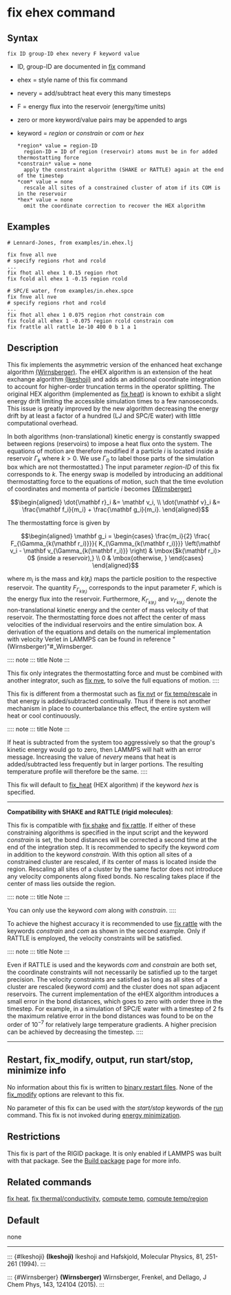 # fix ehex command

## Syntax

    fix ID group-ID ehex nevery F keyword value

-   ID, group-ID are documented in [fix](fix) command

-   ehex = style name of this fix command

-   nevery = add/subtract heat every this many timesteps

-   F = energy flux into the reservoir (energy/time units)

-   zero or more keyword/value pairs may be appended to args

-   keyword = *region* or *constrain* or *com* or *hex*

        *region* value = region-ID
          region-ID = ID of region (reservoir) atoms must be in for added thermostatting force
        *constrain* value = none
          apply the constraint algorithm (SHAKE or RATTLE) again at the end of the timestep
        *com* value = none
          rescale all sites of a constrained cluster of atom if its COM is in the reservoir
        *hex* value = none
          omit the coordinate correction to recover the HEX algorithm

## Examples

``` LAMMPS
# Lennard-Jones, from examples/in.ehex.lj

fix fnve all nve
# specify regions rhot and rcold
...
fix fhot all ehex 1 0.15 region rhot
fix fcold all ehex 1 -0.15 region rcold

# SPC/E water, from examples/in.ehex.spce
fix fnve all nve
# specify regions rhot and rcold
...
fix fhot all ehex 1 0.075 region rhot constrain com
fix fcold all ehex 1 -0.075 region rcold constrain com
fix frattle all rattle 1e-10 400 0 b 1 a 1
```

## Description

This fix implements the asymmetric version of the enhanced heat exchange
algorithm [(Wirnsberger)](Wirnsberger). The eHEX algorithm is an
extension of the heat exchange algorithm [(Ikeshoji)](Ikeshoji) and adds
an additional coordinate integration to account for higher-order
truncation terms in the operator splitting. The original HEX algorithm
(implemented as [fix heat](fix_heat)) is known to exhibit a slight
energy drift limiting the accessible simulation times to a few
nanoseconds. This issue is greatly improved by the new algorithm
decreasing the energy drift by at least a factor of a hundred (LJ and
SPC/E water) with little computational overhead.

In both algorithms (non-translational) kinetic energy is constantly
swapped between regions (reservoirs) to impose a heat flux onto the
system. The equations of motion are therefore modified if a particle $i$
is located inside a reservoir $\Gamma_k$ where $k>0$. We use $\Gamma_0$
to label those parts of the simulation box which are not thermostatted.)
The input parameter *region-ID* of this fix corresponds to $k$. The
energy swap is modelled by introducing an additional thermostatting
force to the equations of motion, such that the time evolution of
coordinates and momenta of particle $i$ becomes
[(Wirnsberger)](Wirnsberger)

$$\begin{aligned}
\dot{\mathbf r}_i &= \mathbf v_i,  \\
\dot{\mathbf v}_i &= \frac{\mathbf f_i}{m_i} + \frac{\mathbf g_i}{m_i}.
\end{aligned}$$

The thermostatting force is given by

$$\begin{aligned}
\mathbf g_i = \begin{cases}
\frac{m_i}{2}   \frac{ F_{\Gamma_{k(\mathbf r_i)}}}{ K_{\Gamma_{k(\mathbf r_i)}}}
\left(\mathbf v_i -  \mathbf v_{\Gamma_{k(\mathbf r_i)}} \right) &  \mbox{$k(\mathbf r_i)> 0$ (inside a reservoir),} \\
 0                                     &  \mbox{otherwise, }
\end{cases}
\end{aligned}$$

where $m_i$ is the mass and $k(\mathbf r_i)$ maps the particle position
to the respective reservoir. The quantity $F_{\Gamma_{k(\mathbf r_i)}}$
corresponds to the input parameter *F*, which is the energy flux into
the reservoir. Furthermore, $K_{\Gamma_{k(\mathbf r_i)}}$ and
$v_{\Gamma_{k(\mathbf r_i)}}$ denote the non-translational kinetic
energy and the center of mass velocity of that reservoir. The
thermostatting force does not affect the center of mass velocities of
the individual reservoirs and the entire simulation box. A derivation of
the equations and details on the numerical implementation with velocity
Verlet in LAMMPS can be found in reference
\"(Wirnsberger)\"#\_Wirnsberger.

:::: note
::: title
Note
:::

This fix only integrates the thermostatting force and must be combined
with another integrator, such as [fix nve](fix_nve), to solve the full
equations of motion.
::::

This fix is different from a thermostat such as [fix nvt](fix_nh) or
[fix temp/rescale](fix_temp_rescale) in that energy is added/subtracted
continually. Thus if there is not another mechanism in place to
counterbalance this effect, the entire system will heat or cool
continuously.

:::: note
::: title
Note
:::

If heat is subtracted from the system too aggressively so that the
group\'s kinetic energy would go to zero, then LAMMPS will halt with an
error message. Increasing the value of *nevery* means that heat is
added/subtracted less frequently but in larger portions. The resulting
temperature profile will therefore be the same.
::::

This fix will default to [fix_heat](fix_heat) (HEX algorithm) if the
keyword *hex* is specified.

------------------------------------------------------------------------

**Compatibility with SHAKE and RATTLE (rigid molecules)**:

This fix is compatible with [fix shake](fix_shake) and [fix
rattle](fix_shake). If either of these constraining algorithms is
specified in the input script and the keyword *constrain* is set, the
bond distances will be corrected a second time at the end of the
integration step. It is recommended to specify the keyword *com* in
addition to the keyword *constrain*. With this option all sites of a
constrained cluster are rescaled, if its center of mass is located
inside the region. Rescaling all sites of a cluster by the same factor
does not introduce any velocity components along fixed bonds. No
rescaling takes place if the center of mass lies outside the region.

:::: note
::: title
Note
:::

You can only use the keyword *com* along with *constrain*.
::::

To achieve the highest accuracy it is recommended to use [fix
rattle](fix_shake) with the keywords *constrain* and *com* as shown in
the second example. Only if RATTLE is employed, the velocity constraints
will be satisfied.

:::: note
::: title
Note
:::

Even if RATTLE is used and the keywords *com* and *constrain* are both
set, the coordinate constraints will not necessarily be satisfied up to
the target precision. The velocity constraints are satisfied as long as
all sites of a cluster are rescaled (keyword *com*) and the cluster does
not span adjacent reservoirs. The current implementation of the eHEX
algorithm introduces a small error in the bond distances, which goes to
zero with order three in the timestep. For example, in a simulation of
SPC/E water with a timestep of 2 fs the maximum relative error in the
bond distances was found to be on the order of $10^{-7}$ for relatively
large temperature gradients. A higher precision can be achieved by
decreasing the timestep.
::::

------------------------------------------------------------------------

## Restart, fix_modify, output, run start/stop, minimize info

No information about this fix is written to [binary restart
files](restart). None of the [fix_modify](fix_modify) options are
relevant to this fix.

No parameter of this fix can be used with the *start/stop* keywords of
the [run](run) command. This fix is not invoked during [energy
minimization](minimize).

## Restrictions

This fix is part of the RIGID package. It is only enabled if LAMMPS was
built with that package. See the [Build package](Build_package) page for
more info.

## Related commands

[fix heat](fix_heat), [fix
thermal/conductivity](fix_thermal_conductivity), [compute
temp](compute_temp), [compute temp/region](compute_temp_region)

## Default

none

------------------------------------------------------------------------

::: {#Ikeshoji}
**(Ikeshoji)** Ikeshoji and Hafskjold, Molecular Physics, 81, 251-261
(1994).
:::

::: {#Wirnsberger}
**(Wirnsberger)** Wirnsberger, Frenkel, and Dellago, J Chem Phys, 143,
124104 (2015).
:::
